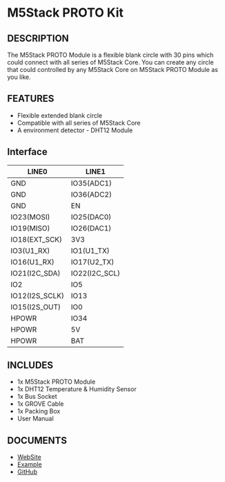 # M5Stack PROTO Kit

## DESCRIPTION

The M5Stack PROTO Module is a flexible blank circle with 30 pins which could connect with all series of M5Stack Core. You can create any circle that could controlled by any M5Stack Core on M5Stack PROTO Module as you like.

## FEATURES

- Flexible extended blank circle
- Compatible with all series of M5Stack Core
- A environment detector - DHT12 Module

## Interface
LINE0 | LINE1
-- | -- 
GND | IO35(ADC1) 
GND | IO36(ADC2)
GND | EN
IO23(MOSI) | IO25(DAC0)
IO19(MISO) | IO26(DAC1)
IO18(EXT_SCK) | 3V3
IO3(U1_RX) | IO1(U1_TX)
IO16(U1_RX) | IO17(U2_TX)
IO21(I2C_SDA) | IO22(I2C_SCL)
IO2 | IO5
IO12(I2S_SCLK) | IO13
IO15(I2S_OUT) | IO0
HPOWR | IO34
HPOWR | 5V
HPOWR | BAT

## INCLUDES

- 1x M5Stack PROTO Module
- 1x DHT12 Temperature & Humidity Sensor
- 1x Bus Socket
- 1x GROVE Cable
- 1x Packing Box 
- User Manual


## DOCUMENTS

- [WebSite](https://m5stack.com)
- [Example](https://github.com/m5stack/M5Stack/tree/master/examples/Advanced/Blynk/Post-DHT12)
- [GitHub](https://github.com/m5stack/M5Stack)



